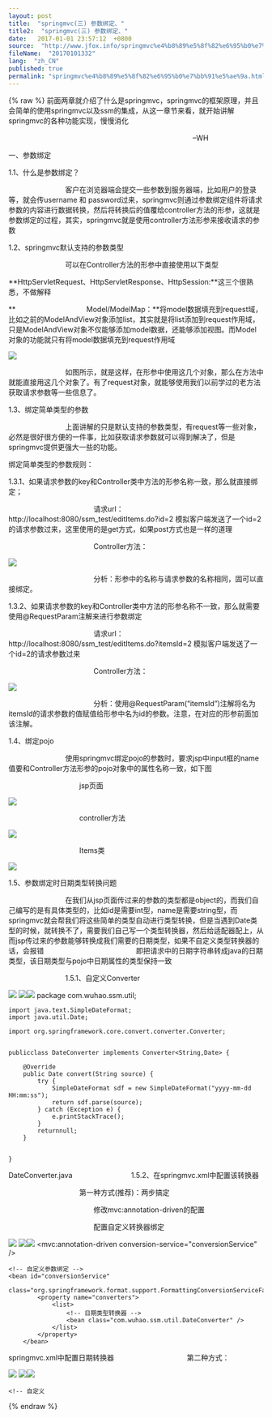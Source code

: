 ```yaml
---
layout: post
title:  "springmvc(三) 参数绑定、"
title2:  "springmvc(三) 参数绑定、"
date:   2017-01-01 23:57:12  +0800
source:  "http://www.jfox.info/springmvc%e4%b8%89%e5%8f%82%e6%95%b0%e7%bb%91%e5%ae%9a.html"
fileName:  "20170101332"
lang:  "zh_CN"
published: true
permalink: "springmvc%e4%b8%89%e5%8f%82%e6%95%b0%e7%bb%91%e5%ae%9a.html"
---
```

{% raw %}
前面两章就介绍了什么是springmvc，springmvc的框架原理，并且会简单的使用springmvc以及ssm的集成，从这一章节来看，就开始讲解springmvc的各种功能实现，慢慢消化

　　　　　　　　　　　　　　　　　　　　　　　　　　–WH

一、参数绑定

1.1、什么是参数绑定？

　　　　　　　　客户在浏览器端会提交一些参数到服务器端，比如用户的登录等，就会传username 和 password过来，springmvc则通过参数绑定组件将请求参数的内容进行数据转换，然后将转换后的值覆给controller方法的形参，这就是参数绑定的过程，其实，springmvc就是使用controller方法形参来接收请求的参数

1.2、springmvc默认支持的参数类型

　　　　　　　　可以在Controller方法的形参中直接使用以下类型

**HttpServletRequest、HttpServletResponse、HttpSession:**这三个很熟悉，不做解释

**　　　　　　　　　　Model/ModelMap：**将model数据填充到request域，比如之前的ModelAndView对象添加list，其实就是将list添加到request作用域，只是ModelAndView对象不仅能够添加model数据，还能够添加视图。而Model对象的功能就只有将model数据填充到request作用域

![](/wp-content/uploads/2017/07/1500039978.png)

　　　　　　　　如图所示，就是这样，在形参中使用这几个对象，那么在方法中就能直接用这几个对象了。有了request对象，就能够使用我们以前学过的老方法获取请求参数等一些信息了。

1.3、绑定简单类型的参数

　　　　　　　　上面讲解的只是默认支持的参数类型，有request等一些对象，必然是很好很方便的一件事，比如获取请求参数就可以得到解决了，但是springmvc提供更强大一些的功能。

绑定简单类型的参数规则：

1.3.1、如果请求参数的key和Controller类中方法的形参名称一致，那么就直接绑定；

　　　　　　　　　　　　请求url：http://localhost:8080/ssm_test/editItems.do?id=2   模拟客户端发送了一个id=2的请求参数过来，这里使用的是get方式，如果post方式也是一样的道理

　　　　　　　　　　　　Controller方法：

![](/wp-content/uploads/2017/07/15000399781.png)

　　　　　　　　　　　　分析：形参中的名称与请求参数的名称相同，固可以直接绑定。

1.3.2、如果请求参数的key和Controller类中方法的形参名称不一致，那么就需要使用@RequestParam注解来进行参数绑定

　　　　　　　　　　　　请求url：http://localhost:8080/ssm_test/editItems.do?itemsId=2   模拟客户端发送了一个id=2的请求参数过来

　　　　　　　　　　　　Controller方法：

![](/wp-content/uploads/2017/07/1500039979.png)

　　　　　　　　　　　　分析：使用@RequestParam(“itemsId”)注解将名为itemsId的请求参数的值赋值给形参中名为id的参数。注意，在对应的形参前面加该注解。

1.4、绑定pojo

　　　　　　　　使用springmvc绑定pojo的参数时，要求jsp中input框的name值要和Controller方法形参的pojo对象中的属性名称一致，如下图

　　　　　　　　　　jsp页面

![](/wp-content/uploads/2017/07/15000399791.png)

　　　　　　　　　　controller方法

![](/wp-content/uploads/2017/07/15000399792.png)

　　　　　　　　　　Items类

![](/wp-content/uploads/2017/07/1500039980.png)

1.5、参数绑定时日期类型转换问题

　　　　　　　　在我们从jsp页面传过来的参数的类型都是object的，而我们自己编写的是有具体类型的，比如id是需要int型，name是需要string型，而springmvc就会帮我们将这些简单的类型自动进行类型转换，但是当遇到Date类型的时候，就转换不了，需要我们自己写一个类型转换器，然后给适配器配上，从而jsp传过来的参数能够转换成我们需要的日期类型，如果不自定义类型转换器的话，会报错　　　　　　　　　　　　　即把请求中的日期字符串转成java的日期类型，该日期类型与pojo中日期属性的类型保持一致　

　　　　　　　　1.5.1、自定义Converter

![](/wp-content/uploads/2017/07/15000399801.png)
![](/wp-content/uploads/2017/07/1500039981.gif)![](/wp-content/uploads/2017/07/15000399811.gif)
    package com.wuhao.ssm.util;
    
    import java.text.SimpleDateFormat;
    import java.util.Date;
    
    import org.springframework.core.convert.converter.Converter;
    
    
    publicclass DateConverter implements Converter<String,Date> {
    
        @Override
        public Date convert(String source) {
            try {
                SimpleDateFormat sdf = new SimpleDateFormat("yyyy-mm-dd HH:mm:ss");
                return sdf.parse(source);
            } catch (Exception e) {
                e.printStackTrace();
            }
            returnnull;
        }
    
    
    }

DateConverter.java
　　　　　　　　1.5.2、在springmvc.xml中配置该转换器

　　　　　　　　　　第一种方式(推荐)：两步搞定

　　　　　　　　　　　　修改mvc:annotation-driven的配置

　　　　　　　　　　　　配置自定义转换器绑定

![](/wp-content/uploads/2017/07/1500039981.png)
![](/wp-content/uploads/2017/07/1500039981.gif)![](/wp-content/uploads/2017/07/15000399811.gif)
        <!-- 配置处理器映射器和处理器适配器 -->
    <mvc:annotation-driven conversion-service="conversionService" />
    
    <!-- 自定义参数绑定 -->
    <bean id="conversionService"
        class="org.springframework.format.support.FormattingConversionServiceFactoryBean">
            <property name="converters">
                <list>
                    <!-- 日期类型转换器 -->
                    <bean class="com.wuhao.ssm.util.DateConverter" />
                </list>
            </property>
        </bean>

springmvc.xml中配置日期转换器
　　　　　　　　　　第二种方式：

![](/wp-content/uploads/2017/07/1500039982.png)
![](/wp-content/uploads/2017/07/1500039981.gif)![](/wp-content/uploads/2017/07/15000399811.gif)
        <!--注解适配器,也就是不使用spring标签对注解进行管理 -->
    <bean
        class="org.springframework.web.servlet.mvc.method.annotation.RequestMappingHandlerAdapter">
        <property name="webBindingInitializer" ref="customBinder" />
    </bean>
    
    <!-- 自定义
{% endraw %}
